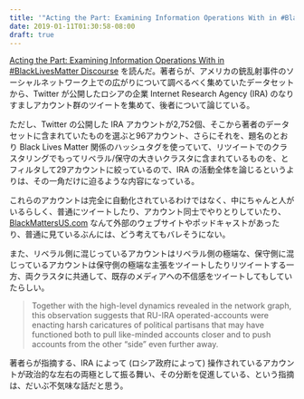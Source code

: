 ```yaml
---
title: '"Acting the Part: Examining Information Operations With in #BlackLivesMatter Discourse" を読んだ'
date: 2019-01-11T01:30:58-08:00
draft: true
---
```


[Acting the Part: Examining Information Operations With in #BlackLivesMatter Discourse][Ahmer_at_al_2018] を読んだ。著者らが、アメリカの銃乱射事件のソーシャルネットワーク上での広がりについて調べるべく集めていたデータセットから、Twitter が公開したロシアの企業 Internet Research Agency (IRA) のなりすましアカウント群のツイートを集めて、後者について論じている。

ただし、Twitter の公開した IRA アカウントが2,752個、そこから著者のデータセットに含まれていたものを選ぶと96アカウント、さらにそれを、題名のとおり Black Lives Matter 関係のハッシュタグを使っていて、リツイートでのクラスタリングでもってリベラル/保守の大きいクラスタに含まれているものを、とフィルタして29アカウントに絞っているので、IRA の活動全体を論じるというよりは、その一角だけに迫るような内容になっている。

これらのアカウントは完全に自動化されているわけではなく、中にちゃんと人がいるらしく、普通にツイートしたり、アカウント同士でやりとりしていたり、[BlackMattersUS.com](https://blackmattersus.com) なんて外部のウェブサイトやポッドキャストがあったり、普通に見ているぶんには、どう考えてもバレそうにない。

また、リベラル側に混じっているアカウントはリベラル側の極端な、保守側に混じっているアカウントは保守側の極端な主張をツイートしたりリツイートする一方、両クラスタに共通して、既存のメディアへの不信感をツイートしてもしていたらしい。

> Together with the high-level dynamics revealed in the network graph, this observation suggests that RU-IRA operated-accounts were enacting harsh caricatures of political partisans that may have functioned both to pull like-minded accounts closer and to push accounts from the other “side” even further away.

著者らが指摘する、IRA によって (ロシア政府によって) 操作されているアカウントが政治的な左右の両極として振る舞い、その分断を促進している、という指摘は、だいぶ不気味な話だと思う。

[Ahmer_at_al_2018]: http://faculty.washington.edu/kstarbi/BLM-IRA-Camera-Ready.pdf
